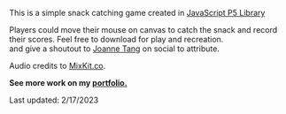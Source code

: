 <p>This is a simple snack catching game <meta charset="U+1F3AE"> created in <a href="https://p5js.org/">JavaScript P5 Library</a></p>

<p>Players could move their mouse on canvas to catch the snack and record their scores. Feel free to download for play and recreation. </br>
and give a shoutout to <a href="https://www.instagram.com/joannetang07/?hl=en">Joanne Tang</a> on social to attribute.</p>

<p>Audio credits to <a href="MixKit.co">MixKit.co</a>.</p>

<p><b>See more work on my <a href="https://joannetang07.wixsite.com/portfolio">portfolio.</a></b></p>

<p>Last updated: 2/17/2023</p>
